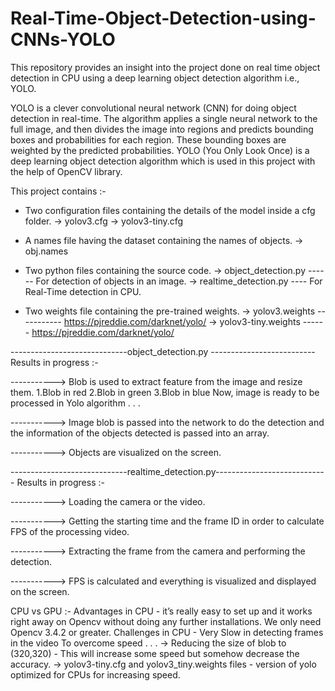 # Real-Time-Object-Detection-using-CNNs-YOLO
This repository provides an insight into the project done on real time object detection in CPU using a deep learning object detection algorithm i.e., YOLO.

YOLO is a clever convolutional neural network (CNN) for doing object detection in real-time. The algorithm applies a single neural network to the full image, and then divides the image into regions and predicts bounding boxes and probabilities for each region. These bounding boxes are weighted by the predicted probabilities.
YOLO (You Only Look Once) is a deep learning object detection algorithm which is used in this project with the help of OpenCV library.


This project contains :-

* Two configuration files containing the details of the model inside a cfg folder.
-> yolov3.cfg
-> yolov3-tiny.cfg

* A names file having the dataset containing the names of objects.
-> obj.names

* Two python files containing the source code.
-> object_detection.py ------ For detection of objects in an image.
-> realtime_detection.py ---- For Real-Time detection in CPU.

* Two weights file containing the pre-trained weights.
-> yolov3.weights ----------- https://pjreddie.com/darknet/yolo/
-> yolov3-tiny.weights ------ https://pjreddie.com/darknet/yolo/


-----------------------------object_detection.py --------------------------
Results in progress :-

----------->
Blob is used to extract feature from the image and resize them.
 1.Blob in red 2.Blob in green 3.Blob in blue
Now, image is ready to be processed in Yolo algorithm . . .

----------->
Image blob is passed into the network to do the detection and the information of the objects detected is passed into an array.

----------->
Objects are visualized on the screen.


-----------------------------realtime_detection.py----------------------------
Results in progress :-

----------->
Loading the camera or the video.

----------->
Getting the starting time and the frame ID in order to calculate FPS of the processing video.

----------->
Extracting the frame from the camera and performing the detection.

----------->
FPS is calculated and everything is visualized and displayed on the screen.

CPU vs GPU :-
Advantages in CPU - it’s really easy to set up and it works right away on Opencv without doing any further installations. We only need Opencv 3.4.2 or greater.
Challenges in CPU - Very Slow in detecting frames in the video
To overcome speed . . .
-> Reducing the size of blob to (320,320) - This will increase some speed but somehow decrease the accuracy.
-> yolov3-tiny.cfg and yolov3_tiny.weights files - version of yolo optimized for CPUs for increasing speed.








